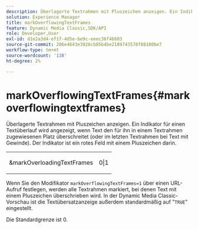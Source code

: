 ```yaml
---
description: Überlagerte Textrahmen mit Pluszeichen anzeigen. Ein Indikator für einen Textüberlauf wird angezeigt, wenn Text den für ihn in einem Textrahmen zugewiesenen Platz überschreitet (oder im letzten Textrahmen bei Text mit Gewinde). Der Indikator ist ein rotes Feld mit einem Pluszeichen darin.
solution: Experience Manager
title: markOverflowingTextFrames
feature: Dynamic Media Classic,SDK/API
role: Developer,User
exl-id: d1e2a3d4-ef1f-4d5e-be9c-eeec36f46603
source-git-commit: 206e4643e3926cb85b4be2189743578f88180be7
workflow-type: tm+mt
source-wordcount: '138'
ht-degree: 2%

---
```


# markOverflowingTextFrames{#markoverflowingtextframes}

Überlagerte Textrahmen mit Pluszeichen anzeigen. Ein Indikator für einen Textüberlauf wird angezeigt, wenn Text den für ihn in einem Textrahmen zugewiesenen Platz überschreitet (oder im letzten Textrahmen bei Text mit Gewinde). Der Indikator ist ein rotes Feld mit einem Pluszeichen darin.

<table id="simpletable_F17FD29EB52043BF9000923ED5195A26"> 
 <tr class="strow"> 
  <td class="stentry"> <p><span class="codeph"> &amp;markOverloadingTextFrames</span> </p> </td> 
  <td class="stentry"> <p>0|1 </p></td> 
 </tr> 
</table>

Wenn Sie den Modifikator `markOverflowingTextFrames=1` über einen URL-Aufruf festlegen, werden alle Textrahmen markiert, bei denen Text mit einem Pluszeichen überschrieben wird. In der Dynamic Media Classic-Vorschau ist die Textübersatzanzeige außerdem standardmäßig auf &quot;`TRUE`&quot; eingestellt.

Die Standardgrenze ist 0.
